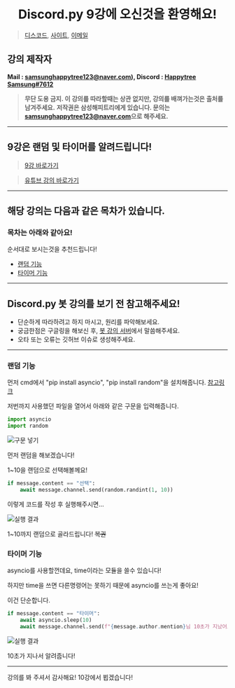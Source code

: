 <h1 align="center">Discord.py 9강에 오신것을 환영해요!</h1>

> [디스코드](https://discord.gg/7npaMJf), [사이트](https://devht.xyz/), [이메일](mailto:samsunghappytree123@naver.com)

## 강의 제작자
**Mail : [samsunghappytree123@naver.com](mailto:samsunghappytree123@naver.com)), Discord : [Happytree Samsung#7612](https://discord.com/users/726350177601978438)**
> **무단 도용 금지. 이 강의를 따라할때는 상관 없지만, 강의를 배껴가는것은 출처를 남겨주세요.**
> **저작권은 삼성해피트리에게 있습니다. 문의는 [samsunghappytree123@naver.com](mailto:samsunghappytree123@naver.com)으로 해주세요.**
------------

## 9강은 랜덤 및 타이머를 알려드립니다!
> [9강 바로가기](https://blog.naver.com/samsunghappytree123/222004944456)

> [유튜브 강의 바로가기](https://youtu.be/5ocui195iV4)

------------

## 해당 강의는 다음과 같은 목차가 있습니다.
### 목차는 아래와 같아요!
순서대로 보시는것을 추천드립니다!
+ [랜덤 기능](#랜덤-기능)
+ [타이머 기능](#타이머-기능)

------------

## Discord.py 봇 강의를 보기 전 참고해주세요!
+ 단순하게 따라하려고 하지 마시고, 원리를 파악해보세요.
+ 궁금한점은 구글링을 해보신 후, [봇 강의 서버](https://discord.gg/7npaMJf)에서 말씀해주세요.
+ 오타 또는 오류는 깃허브 이슈로 생성해주세요.

------------

### 랜덤 기능
먼저 cmd에서 "pip install asyncio", "pip install random"을 설치해줍니다.
[참고링크](https://github.com/samsunghappytree123/discordpy-bot/tree/master/1%EA%B0%95#%EB%AA%A8%EB%93%88-%EC%84%A4%EC%B9%98%ED%95%98%EA%B8%B0)

저번까지 사용했던 파일을 열어서 아래와 같은 구문을 입력해줍니다.
```py
import asyncio
import random
```

![구문 넣기](https://postfiles.pstatic.net/MjAyMDA2MThfODIg/MDAxNTkyNDY0MTIwNjU5.b5L85XG2loUOQhe_ZjQgLI7oCyKf1oGS-mtBooX0uTkg.DVOWwzpcKkOn-DLDzwUiv35j249XmpPiTOmQdd29cj0g.PNG.samsunghappytree123/%EA%B0%95%EC%9D%981.PNG?type=w773)

먼저 랜덤을 해보겠습니다!

1~10을 랜덤으로 선택해볼께요!

```py
if message.content == "선택":
    await message.channel.send(random.randint(1, 10))
```

이렇게 코드를 작성 후 실행해주시면...

![실행 결과](https://postfiles.pstatic.net/MjAyMDA2MThfMTgw/MDAxNTkyNDY0NjkwOTc5.EUrBUAQ4BaFp8VBqcirFp945HE4zgI_vN17fooUBvIgg.4FVn_6keKUBl-W8KSqy-TDUarkl74WxCDsDnhJiWNkEg.PNG.samsunghappytree123/%EA%B0%95%EC%9D%982.PNG?type=w773)

1~10까지 랜덤으로 골라드립니다! ~~복권~~

### 타이머 기능
asyncio를 사용할껀데요, time이라는 모듈을 쓸수 있습니다!

하지만 time을 쓰면 다른명령어는 못하기 때문에 asyncio를 쓰는게 좋아요!

이건 단순합니다.

```py
if message.content == "타이머":
    await asyncio.sleep(10)
    await message.channel.send(f"{message.author.mention}님 10초가 지났어요!")
```

![실행 결과](https://postfiles.pstatic.net/MjAyMDA2MThfMjc0/MDAxNTkyNDY0OTQxODM4.SRwq6ejCmqMbtThYKQvLK3MXASCd1s_t4ymHHmXcgwcg.Slwm-kt---0x-CQ-aIskPaZhMUVimJNfstuZrZFcz5wg.PNG.samsunghappytree123/%EA%B0%95%EC%9D%983.PNG?type=w773)

10초가 지나서 알려줍니다!

------------

강의를 봐 주셔서 감사해요! 10강에서 뵙겠습니다!